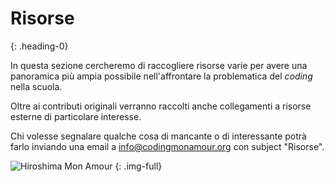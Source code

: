 # Risorse
{: .heading-0}

 
In questa sezione cercheremo di raccogliere risorse varie per avere una panoramica più ampia possibile nell'affrontare la problematica del *coding* nella scuola.
 
Oltre ai contributi originali verranno raccolti anche collegamenti a risorse esterne di particolare interesse.

Chi volesse segnalare qualche cosa di mancante o di interessante potrà farlo inviando una email a [info@codingmonamour.org](mailto:info@codingmonamour.org) con subject "Risorse". 

![Hiroshima Mon Amour](/images/film-22.jpg "Hiroshima Mon Amour")
{: .img-full}
